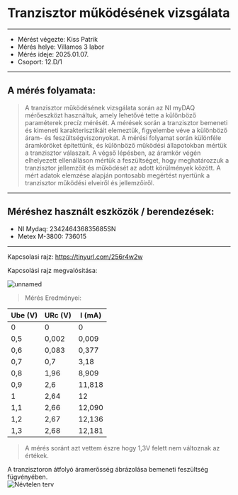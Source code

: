 # Tranzisztor működésének vizsgálata
---  
- Mérést végezte: Kiss Patrik
- Mérés helye: Villamos 3 labor
- Mérés ideje: 2025.01.07.
- Csoport: 12.D/1
---
## A mérés folyamata:
>A tranzisztor működésének vizsgálata során az NI myDAQ mérőeszközt használtuk, amely lehetővé tette a különböző paraméterek precíz mérését. A mérések során a tranzisztor bemeneti és kimeneti karakterisztikáit elemeztük, figyelembe véve a különböző áram- és feszültségviszonyokat. A mérési folyamat során különféle áramköröket építettünk, és különböző működési állapotokban mértük a tranzisztor válaszait. A végső lépésben, az áramkör végén elhelyezett ellenálláson mértük a feszültséget, hogy meghatározzuk a tranzisztor jellemzőit és működését az adott körülmények között. A mért adatok elemzése alapján pontosabb megértést nyertünk a tranzisztor működési elveiről és jellemzőiről.

---

## Méréshez használt eszközök / berendezések:
- NI Mydaq: 234246436835685SN
- Metex M-3800: 736015
---

Kapcsolasi rajz:
https://tinyurl.com/256r4w2w

Kapcsolási rajz megvalósitása:

![unnamed](https://github.com/user-attachments/assets/0529c7a9-15a8-4b55-8d38-e8778f7f32f9)

> Mérés Eredményei:

| Ube (V)    | URc (V)  |  I (mA)  |
|-------|-----      |------|
|  0    | 0         | 0    |
| 0,5   | 0,002     | 0,009    |
| 0,6   | 0,083     | 0,377     |
| 0,7   | 0,7       | 3,18 |
| 0,8   | 1,96      | 8,909     |
| 0,9   | 2,6       | 11,818    | 
| 1     | 2,64      | 12     |
| 1,1   | 2,66      |  12,090    |
| 1,2   | 2,67      |  12,136   |
| 1,3   | 2,68      |  12,181   |
> A mérés soránt azt vettem észre hogy 1,3V felett nem változnak az értékek.   
 
A tranzisztoron átfolyó áramerősség ábrázolása bemeneti feszültség fügvényében.  
![Névtelen terv](https://github.com/user-attachments/assets/0ed374b9-519c-4602-b339-3bf5d38ee93c)



